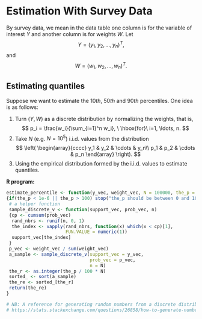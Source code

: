 # Estimation With Survey Data

By survey data, we mean in the data table one column is for the variable of
interest $Y$ and another column is for weights $W$. Let
$$
Y=(y_1, y_2, \ldots, y_n)^T,
$$
and 
$$
W=(w_1, w_2, \ldots, w_n)^T.
$$

## Estimating quantiles

Suppose we want to estimate the $10th$, $50th$ and $90th$ percentiles. One idea is as follows:

1. Turn $(Y, W)$ as a discrete distribution by normalizing the weights, that is,
$$
p_i = \frac{w_i}{\sum_{i=1}^n w_i}, \ \hbox{for}\ i=1, \ldots, n.
$$
1. Take $N$ (e.g. $N = 10^5$) i.i.d. values from the distribution
$$
\left(
\begin{array}{cccc}
y_1 & y_2 & \cdots & y_n\\
p_1 & p_2 & \cdots & p_n
\end{array}
\right).
$$
1. Using the empirical distribution formed by the i.i.d. values to estimate quantiles.

**R program:**


```r
estimate_percentile <- function(y_vec, weight_vec, N = 100000, the_p = 50)
{if(the_p < 1e-6 || the_p > 100) stop("the_p should be between 0 and 100!")
 # a helper function
 sample_discrete_v <- function(support_vec, prob_vec, n)
 {cp <- cumsum(prob_vec)
  rand_nbrs <- runif(n, 0, 1)
  the_index <- vapply(rand_nbrs, function(x) which(x < cp)[1],
                      FUN.VALUE = numeric(1))
  support_vec[the_index]
 } 
 p_vec <- weight_vec / sum(weight_vec)
 a_sample <- sample_discrete_v(support_vec = y_vec,
                               prob_vec = p_vec,
                               n = N)
 the_r <- as.integer(the_p / 100 * N)
 sorted_ <- sort(a_sample)
 the_re <- sorted_[the_r]
 return(the_re)
}

# NB: A reference for generating random numbers from a discrete distribution
# https://stats.stackexchange.com/questions/26858/how-to-generate-numbers-based-on-an-arbitrary-discrete-distribution
```

